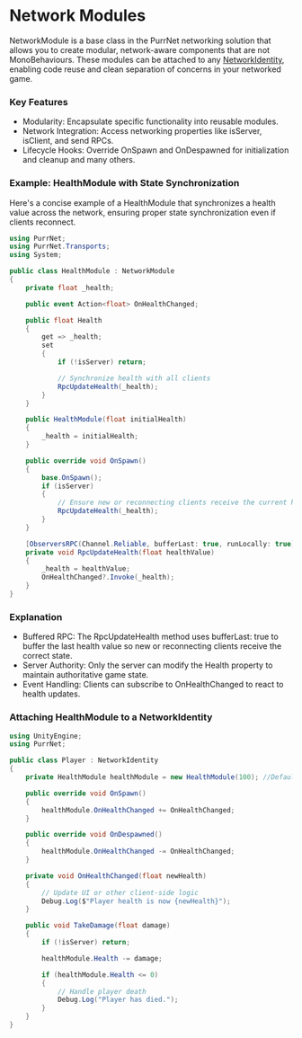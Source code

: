 # Network Modules

NetworkModule is a base class in the PurrNet networking solution that allows you to create modular, network-aware components that are not MonoBehaviours. These modules can be attached to any [NetworkIdentity](network-identity/), enabling code reuse and clean separation of concerns in your networked game.

### Key Features

* Modularity: Encapsulate specific functionality into reusable modules.
* Network Integration: Access networking properties like isServer, isClient, and send RPCs.
* Lifecycle Hooks: Override OnSpawn and OnDespawned for initialization and cleanup and many others.

### Example: HealthModule with State Synchronization

Here's a concise example of a HealthModule that synchronizes a health value across the network, ensuring proper state synchronization even if clients reconnect.

```csharp
using PurrNet;
using PurrNet.Transports;
using System;

public class HealthModule : NetworkModule
{
    private float _health;

    public event Action<float> OnHealthChanged;

    public float Health
    {
        get => _health;
        set
        {
            if (!isServer) return;

            // Synchronize health with all clients
            RpcUpdateHealth(_health);
        }
    }

    public HealthModule(float initialHealth)
    {
        _health = initialHealth;
    }

    public override void OnSpawn()
    {
        base.OnSpawn();
        if (isServer)
        {
            // Ensure new or reconnecting clients receive the current health
            RpcUpdateHealth(_health);
        }
    }

    [ObserversRPC(Channel.Reliable, bufferLast: true, runLocally: true)]
    private void RpcUpdateHealth(float healthValue)
    {
        _health = healthValue;
        OnHealthChanged?.Invoke(_health);
    }
}
```

### Explanation

* Buffered RPC: The RpcUpdateHealth method uses bufferLast: true to buffer the last health value so new or reconnecting clients receive the correct state.
* Server Authority: Only the server can modify the Health property to maintain authoritative game state.
* Event Handling: Clients can subscribe to OnHealthChanged to react to health updates.

### Attaching HealthModule to a NetworkIdentity

```csharp
using UnityEngine;
using PurrNet;

public class Player : NetworkIdentity
{
    private HealthModule healthModule = new HealthModule(100); //Default to 100hp

    public override void OnSpawn()
    {
        healthModule.OnHealthChanged += OnHealthChanged;
    }

    public override void OnDespawned()
    {
        healthModule.OnHealthChanged -= OnHealthChanged;
    }

    private void OnHealthChanged(float newHealth)
    {
        // Update UI or other client-side logic
        Debug.Log($"Player health is now {newHealth}");
    }

    public void TakeDamage(float damage)
    {
        if (!isServer) return;

        healthModule.Health -= damage;

        if (healthModule.Health <= 0)
        {
            // Handle player death
            Debug.Log("Player has died.");
        }
    }
}
```
